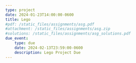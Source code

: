```yaml
---
type: project
date: 2024-01-23T14:00:00-0600
title: Lego
#pdf: /static_files/assignments/asg.pdf
#attachment: /static_files/assignments/asg.zip
#solutions: /static_files/assignments/asg_solutions.pdf
due_event: 
    type: due
    date: 2024-02-13T23:59:00-0600
    description: Lego Project Due
---
```

<!--very effort to avoid scheduling exams or requiring student projects to be submitted on religious holidays. If you wish to observe your religious holidays, please notify me by the tenth day of the semester of the date when you will be absent unless the religious holiday is observed on or before the tenth day of the semester. In such cases, please notify me at least five days in advance of the date when you will be absent. I will try to honor your request and not penalize you for missing the class. If an examination or project is due during your absence, you will be given an exam or assignment equivalent to the one completed by those students in attendance. Students may appeal the-->